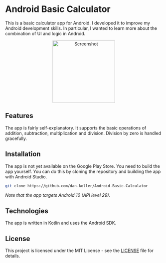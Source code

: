 # Android Basic Calculator

This is a basic calculator app for Android. I developed it to improve my Android development skills.
In particular, I wanted to learn more about the combination of UI and logic in Android.

<p align="center">
    <img src="https://ucarecdn.com/78ebc978-8247-4f36-a2c0-95bb78b723db/" width="200" alt="Screenshot">
</p>

## Features

The app is fairly self-explanatory. It supports the basic operations of addition, subtraction,
multiplication and division. Division by zero is handled gracefully.

## Installation

The app is not yet available on the Google Play Store. You need to build the app yourself. You can
do this by cloning the repository and building the app with Android Studio.

```sh
git clone https://github.com/dan-koller/Android-Basic-Calculator
```

_Note that the app targets Android 10 (API level 29)._

## Technologies

The app is written in Kotlin and uses the Android SDK.

## License

This project is licensed under the MIT License - see the [LICENSE](LICENSE) file for details.